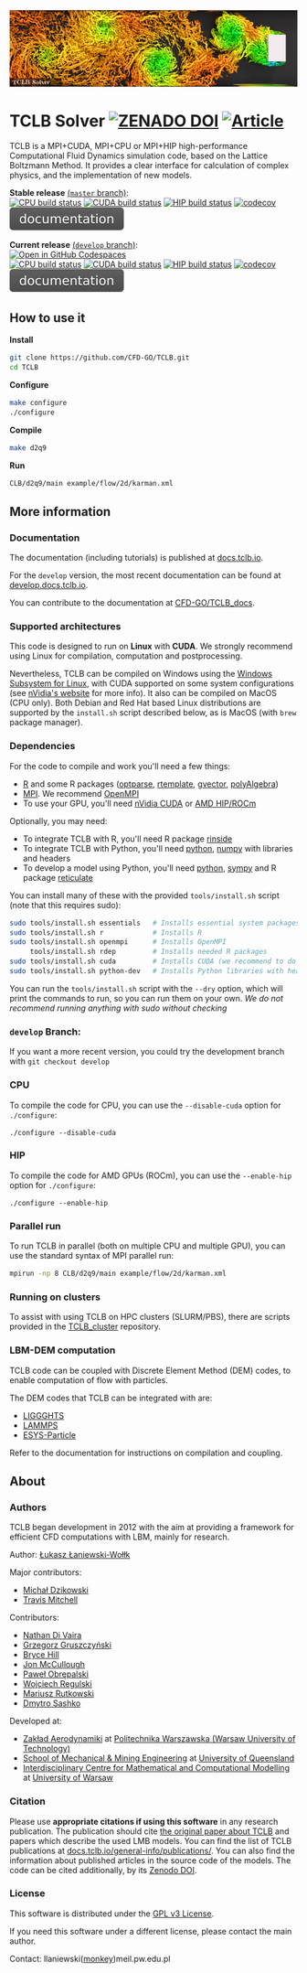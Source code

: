 ![TCLB Solver Header](https://raw.githubusercontent.com/CFD-GO/documents/master/assets/header.png)

TCLB Solver [![ZENADO DOI](https://zenodo.org/badge/DOI/10.5281/zenodo.3550331.svg)](https://doi.org/10.5281/zenodo.3550331) [![Article](https://zenodo.org/badge/DOI/10.1016/j.camwa.2015.12.043.svg)](https://doi.org/10.1016/j.camwa.2015.12.043)
===
TCLB is a MPI+CUDA, MPI+CPU or MPI+HIP high-performance Computational Fluid Dynamics simulation code, based on the Lattice Boltzmann Method.
It provides a clear interface for calculation of complex physics, and the implementation of new models.

**Stable release** [(`master` branch)](https://github.com/CFD-GO/TCLB/tree/master):<br/>[![CPU build status](https://github.com/CFD-GO/TCLB/actions/workflows/cpu_test.yml/badge.svg?branch=master)](https://github.com/CFD-GO/TCLB/actions/workflows/cpu_test.yml) [![CUDA build status](https://github.com/CFD-GO/TCLB/actions/workflows/gpu_comp.yml/badge.svg?branch=master)](https://github.com/CFD-GO/TCLB/actions/workflows/gpu_comp.yml) [![HIP build status](https://github.com/CFD-GO/TCLB/actions/workflows/hip_comp.yml/badge.svg?branch=develop)](https://github.com/CFD-GO/TCLB/actions/workflows/hip_comp.yml) [![codecov](https://codecov.io/gh/CFD-GO/TCLB/branch/master/graph/badge.svg)](https://codecov.io/gh/CFD-GO/TCLB) [![documentation](https://raw.githubusercontent.com/CFD-GO/documents/master/assets/documentation.svg?sanitize=true)](https://docs.tclb.io/)


**Current release** [(`develop` branch)](https://github.com/CFD-GO/TCLB/tree/develop):</br>[![Open in GitHub Codespaces](https://github.com/codespaces/badge.svg)](https://codespaces.new/llaniewski/TCLB/tree/develop?quickstart=1&devcontainer_path=.devcontainer%2Fbig%2Fdevcontainer.json)<br/>[![CPU build status](https://github.com/CFD-GO/TCLB/actions/workflows/cpu_test.yml/badge.svg?branch=develop)](https://github.com/CFD-GO/TCLB/actions/workflows/cpu_test.yml) [![CUDA build status](https://github.com/CFD-GO/TCLB/actions/workflows/gpu_comp.yml/badge.svg?branch=develop)](https://github.com/CFD-GO/TCLB/actions/workflows/gpu_comp.yml) [![HIP build status](https://github.com/CFD-GO/TCLB/actions/workflows/hip_comp.yml/badge.svg?branch=develop)](https://github.com/CFD-GO/TCLB/actions/workflows/hip_comp.yml) [![codecov](https://codecov.io/gh/CFD-GO/TCLB/branch/develop/graph/badge.svg)](https://codecov.io/gh/CFD-GO/TCLB) [![documentation](https://raw.githubusercontent.com/CFD-GO/documents/master/assets/documentation.svg?sanitize=true)](https://develop.docs.tclb.io/)

## How to use it

**Install**
```bash
git clone https://github.com/CFD-GO/TCLB.git
cd TCLB
```
**Configure**
```bash
make configure
./configure
```
**Compile**
```bash
make d2q9
```
**Run**
```bash
CLB/d2q9/main example/flow/2d/karman.xml
```

## More information

### Documentation

The documentation (including tutorials) is published at
[docs.tclb.io](https://docs.tclb.io/).

For the `develop` version, the most recent documentation can be found at
[develop.docs.tclb.io](https://develop.docs.tclb.io/).

You can contribute to the documentation at
[CFD-GO/TCLB_docs](https://github.com/CFD-GO/TCLB_docs).

### Supported architectures
This code is designed to run on **Linux** with **CUDA**. We strongly recommend using Linux for compilation, computation and postprocessing.

Nevertheless, TCLB can be compiled on Windows using the [Windows Subsystem for Linux](https://pl.wikipedia.org/wiki/Windows_Subsystem_for_Linux), with CUDA supported on some system configurations (see [nVidia's website](https://docs.nvidia.com/cuda/wsl-user-guide/index.html) for more info).  It also can be compiled on MacOS (CPU only). Both Debian and Red Hat based Linux distributions are supported by the `install.sh` script described below, as is MacOS (with `brew` package manager).

### Dependencies

For the code to compile and work you'll need a few things:
- [R](https://www.r-project.org/) and some R packages ([optparse](https://cran.r-project.org/package=optparse), [rtemplate](https://github.com/llaniewski/rtemplate), [gvector](https://github.com/llaniewski/gvector), [polyAlgebra](https://github.com/llaniewski/polyAlgebra))
- [MPI](https://en.wikipedia.org/wiki/Message_Passing_Interface). We recommend [OpenMPI](http://www.open-mpi.org/)
- To use your GPU, you'll need [nVidia CUDA](https://developer.nvidia.com/cuda-zone) or [AMD HIP/ROCm](https://www.amd.com/en/graphics/servers-solutions-rocm)

Optionally, you may need:
- To integrate TCLB with R, you'll need R package [rinside](https://github.com/eddelbuettel/rinside)
- To integrate TCLB with Python, you'll need [python](https://www.python.org/), [numpy](http://www.numpy.org/) with libraries and headers
- To develop a model using Python, you'll need [python](https://www.python.org/), [sympy](http://www.sympy.org/) and R package [reticulate](https://cran.r-project.org/package=reticulate)

You can install many of these with the provided `tools/install.sh` script (note that this requires sudo):
```bash
sudo tools/install.sh essentials   # Installs essential system packages needed by TCLB
sudo tools/install.sh r            # Installs R
sudo tools/install.sh openmpi      # Installs OpenMPI
     tools/install.sh rdep         # Installs needed R packages
sudo tools/install.sh cuda         # Installs CUDA (we recommend to do it on your own)
sudo tools/install.sh python-dev   # Installs Python libraries with headers
```

You can run the `tools/install.sh` script with the `--dry` option, which will print the commands to run, so you can run them on your own.
*We do not recommend running anything with sudo without checking*

### `develop` Branch:
If you want a more recent version, you could try the development branch with `git checkout develop`

### CPU
To compile the code for CPU, you can use the `--disable-cuda` option for `./configure`:
```
./configure --disable-cuda
```
### HIP
To compile the code for AMD GPUs (ROCm), you can use the `--enable-hip` option for `./configure`:
```
./configure --enable-hip
```
### Parallel run
To run TCLB in parallel (both on multiple CPU and multiple GPU), you can use the standard syntax of MPI parallel run:
```bash
mpirun -np 8 CLB/d2q9/main example/flow/2d/karman.xml
```

### Running on clusters
To assist with using TCLB on HPC clusters (SLURM/PBS), there are scripts provided in the [TCLB_cluster](https://github.com/CFD-GO/TCLB_cluster) repository.

### LBM-DEM computation
TCLB code can be coupled with Discrete Element Method (DEM) codes, to enable computation of flow with particles.

The DEM codes that TCLB can be integrated with are:
- [LIGGGHTS](https://www.cfdem.com/liggghts-open-source-discrete-element-method-particle-simulation-code)
- [LAMMPS](https://lammps.sandia.gov/)
- [ESYS-Particle](https://launchpad.net/esys-particle)

Refer to the documentation for instructions on compilation and coupling.

## About

### Authors

TCLB began development in 2012 with the aim at providing a framework for efficient CFD computations with LBM, mainly for research.

Author: [Łukasz Łaniewski-Wołłk](https://github.com/llaniewski)

Major contributors:
* [Michał Dzikowski](https://github.com/mdzik)
* [Travis Mitchell](https://github.com/TravisMitchell)

Contributors:
* [Nathan Di Vaira](https://github.com/ndivaira)
* [Grzegorz Gruszczyński](https://github.com/ggruszczynski)
* [Bryce Hill](https://github.com/bhill23)
* [Jon McCullough](https://github.com/JonMcCullough)
* [Paweł Obrępalski](https://github.com/PabloOb)
* [Wojciech Regulski](https://github.com/wojtasMEiL)
* [Mariusz Rutkowski](https://github.com/mrutkowski-aero)
* [Dmytro Sashko](https://github.com/shkodm)

Developed at:
- [Zakład Aerodynamiki](https://meil.pw.edu.pl/ZA/) at [Politechnika Warszawska (Warsaw University of Technology)](http://pw.edu.pl/)
- [School of Mechanical & Mining Engineering](https://www.mechmining.uq.edu.au/) at [University of Queensland](http://uq.edu.au/)
- [Interdisciplinary Centre for Mathematical and Computational Modelling](https://icm.edu.pl/en) at [University of Warsaw](https://www.uw.edu.pl/)

### Citation
Please use **appropriate citations if using this software** in any research publication. The publication should cite [the original paper about TCLB](https://doi.org/10.1016/j.camwa.2015.12.043) and papers which describe the used LMB models. You can find the list of TCLB publications at [docs.tclb.io/general-info/publications/](https://docs.tclb.io/general-info/publications/). You can also find the information about published articles in the source code of the models.
The code can be cited additionally, by its [Zenodo DOI](https://doi.org/10.5281/zenodo.3550331).

### License

This software is distributed under the [GPL v3 License](LICENSE).

If you need this software under a different license, please contact the main author.

Contact: llaniewski([monkey](https://en.wikipedia.org/wiki/At_sign#Names_in_other_languages))meil.pw.edu.pl
